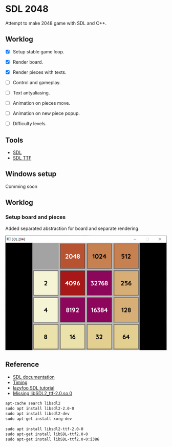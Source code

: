 # SDL 2048

Attempt to make 2048 game with SDL and C++.

## Worklog
 -[x] Setup stable game loop.
 -[x] Render board.
 -[x] Render pieces with texts.
 -[ ] Control and gameplay.
 -[ ] Text antyaliasing.
 -[ ] Animation on pieces move.
 -[ ] Animation on new piece popup.
 -[ ] Difficulty levels.


## Tools
 - [SDL](https://github.com/libsdl-org/SDL/releases)
 - [SDL TTF](https://github.com/libsdl-org/SDL_ttf/releases)


## Windows setup
Comming soon

## Worklog

### Setup board and pieces

Added separated abstraction for board and separate rendering.

![2048 game in SDL](img/sdl2048_board_pieces.PNG)




## Reference
 - [SDL documentation](https://www.libsdl.org/release/SDL-1.2.15/docs/)
 - [Timing](https://thenumb.at/cpp-course/sdl2/08/08.html)
 - [lazyfoo SDL tutorial](https://lazyfoo.net/tutorials/SDL/)
 - [Missing libSDL2_ttf-2.0.so.0](https://github.com/CleverRaven/Cataclysm-DDA/issues/30931)

 ```shell
 apt-cache search libsdl2
 sudo apt install libsdl2-2.0-0
 sudo apt install libsdl2-dev
 sudo apt-get install xorg-dev
 
 sudo apt install libsdl2-ttf-2.0-0
 sudo apt-get install libSDL-ttf2.0-0
 sudo apt-get install libSDL-ttf2.0-0:i386

 ```